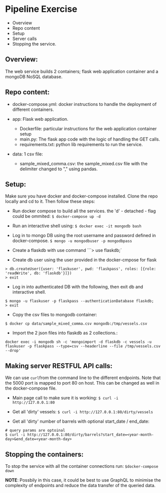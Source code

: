 # Pipeline Exercise
* Overview
* Repo content
* Setup
* Server calls
* Stopping the service.

## Overview:
The web service builds 2 containers; flask web application container and a mongoDB NoSQL database.

## Repo content:
* docker-compose.yml: docker instructions to handle the deployment of different containers.
* app: Flask web application.
  * Dockerfile: particular instructions for the web application container setup
  * main.py: The flask app code with the logic of handling the GET calls.
  * requirements.txt: python lib requirements to run the service.

* data: 1 csv file:
  * sample_mixed_comma.csv: the sample_mixed.csv  file with the delimiter changed
  to "," using pandas.

## Setup:
Make sure you have docker and docker-compose installed.
Clone the repo locally and cd to it.
Then follow these steps:

* Run docker compose to build all the services. the 'd' - detached - flag could be ommited:
`$ docker-compose up -d`

* Run an interactive shell using:
`$ docker exec -it mongodb bash`

* Log in to mongo DB using the root username and password defined in docker-compose.
`$ mongo -u mongodbuser -p mongodbpass`

* Create a flaskdb with use command
```> use flaskdb;`

* Create db user using the user provided in the docker-cmpose for flask
```
> db.createUser({user: 'flaskuser', pwd: 'flaskpass', roles: [{role: 'readWrite', db: 'flaskdb'}]})
> exit
```
* Log in into authenticated DB with the following, then exit db and interactive shell.
```
$ mongo -u flaskuser -p flaskpass --authenticationDatabase flaskdb;
> exit
```

* Copy the csv files to mongodb container:

```
$ docker cp data/sample_mixed_comma.csv mongodb:/tmp/vessels.csv
```

* Import the 2 json files into flaskdb as 2 collections.:
```
docker exec -i mongodb sh -c 'mongoimport -d flaskdb -c vessels -u flaskuser -p flaskpass --type=csv --headerline --file /tmp/vessels.csv --drop'
```
## Making server RESTFUL API calls:
We can use `curl`from the command line to the different endpoints. Note that the 5000 port
is mapped to port 80 on host. This can be changed as well in the docker-compose file.

* Main page call to make sure it is working:
`$ curl -i http://127.0.0.1:80`

* Get all 'dirty' vessels:
`$ curl -i http://127.0.0.1:80/dirty/vessels`

* Get all 'dirty' number of barrels with optional start_date / end_date:

```
# query params are optoinal
$ curl -i http://127.0.0.1:80/dirty/barrels?start_date=<year-month-day>&end_date=<year-month-day>
```

## Stopping the containers:
To stop the service with all the container connections run:
`$docker-compose down`

**NOTE**:
Possbily in this case, it could be best to use GraphQL to minimise the complexity of endpoints and reduce the data transfer of the queried data.

